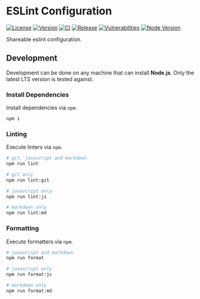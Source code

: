 # ESLint Configuration

[![License][License Badge]](LICENSE)
[![Version][Version Badge]][Version Package]
[![CI][CI Badge]][CI Workflow]
[![Release][Release Badge]][Release Workflow]
[![Vulnerabilities][Vulnerabilities Badge]][Vulnerabilities Report]
[![Node Version][Node Version Badge]](package.json#L42)

Shareable eslint configuration.

## Development

Development can be done on any machine that can install **Node.js**. Only the
latest LTS version is tested against.

### Install Dependencies

Install dependencies via `npm`.

```sh
npm i
```

### Linting

Execute linters via `npm`.

```sh
# git, javascript and markdown
npm run lint

# git only
npm run lint:git

# javascript only
npm run lint:js

# markdown only
npm run lint:md
```

### Formatting

Execute formatters via `npm`.

```sh
# javascript and markdown
npm run format

# javascript only
npm run format:js

# markdown only
npm run format:md
```

<!-- links -->
[License Badge]: https://img.shields.io/github/license/devpow112/eslint-config?label=License
[Version Badge]: https://img.shields.io/npm/v/@devpow112/eslint-config?label=Version
[Version Package]: https://www.npmjs.com/@devpow112/eslint-config
[Node Version Badge]: https://img.shields.io/node/v/@devpow112/eslint-config
[CI Badge]: https://github.com/devpow112/eslint-config/actions/workflows/ci.yml/badge.svg?branch=main
[CI Workflow]: https://github.com/devpow112/eslint-config/actions/workflows/ci.yml?query=branch%3Amain
[Release Badge]: https://github.com/devpow112/eslint-config/actions/workflows/release.yml/badge.svg?branch=main
[Release Workflow]: https://github.com/devpow112/eslint-config/actions/workflows/release.yml?query=branch%3Amain
[Vulnerabilities Badge]: https://img.shields.io/snyk/vulnerabilities/github/devpow112/eslint-config?label=Vulnerabilities
[Vulnerabilities Report]: https://snyk.io/test/github/devpow112/eslint-config
